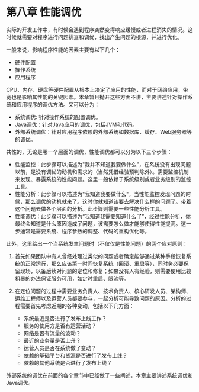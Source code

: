 # 第八章 性能调优

实际的开发工作中，有时候会遇到程序突然变得响应缓慢或者进程消失的情况。这时候就需要对程序进行问题排查和调优，找出产生问题的根源，并进行优化。

一般来说，影响程序性能的因素主要有以下几个：

- 硬件配置
- 操作系统
- 应用程序

CPU、内存、硬盘等硬件配置从根本上决定了应用的性能，而对于网络应用，带宽也是影响其性能的关键因素。本章暂且抛开这些方面不讲，主要讲述针对操作系统和应用程序的调优方法。又可以分为：

- 系统调优: 针对操作系统的配置调优。
- Java调优：针对Java应用的调优，包括JVM和代码。
- 外部系统调优：针对应用程序依赖的外部系统如数据库、缓存、Web服务器等的调优。

共性的，无论是哪一个层面的调优，性能调优都可以分为以下三个步骤：

- 性能监控：此步骤可以描述为"我并不知道我要做什么"，在系统没有出现问题以前，是没有调优的动机和需求的（当然凭借经验预判除外）。需要监控机制来发现、暴露系统的性能问题。这里一般依赖于系统级别或者业务级别的监控工具。
- 性能分析：此步骤可以描述为"我知道我要做什么"，当性能监控发现问题的时候，那么调优的动机就来了。这时你就知道该要去解决什么样的问题了。带着这个问题去做各个层面的分析。此步骤则需要一些性能分析工具。
- 性能调优：此步骤可以描述为“我知道我需要知道什么了”，经过性能分析，你最终会知道是什么原因造成了问题，该需要怎么做才能够使得性能提高。这一步通常是需要系统、程序参数的调整、代码的重构优化等。

此外，这里给出一个当系统发生问题时（不仅仅是性能问题）的两个应对原则：

1. 首先如果团队中有人曾经处理过类似的问题或者确定能够通过某种手段恢复系统的正常运行，那么应该第一时间恢复系统（回滚、重启等），同时务必要保留现场，以备后续对问题的定位和修复；如果没有人有经验，则需要使用比较粗暴的办法保证服务可用，如定时重启、限流等。
2. 在定位问题的过程中需要业务负责人、技术负责人、核心研发人员、架构师、运维工程师以及运营人员都要参与，一起分析可能导致问题的原因。分析的过程需要首先考虑近期的各种变动，包括以下几方面：

    - 系统最近是否进行了发布上线工作？
    - 服务的使用方是否有运营活动？
    - 网络是否有流量的波动？
    - 最近的业务量是否上升？
    - 运营人员是否在系统做了变动？
    - 依赖的基础平台和资源是否进行了发布上线？
    - 依赖的其他系统是否进行了发布上线？

外部系统的调优在前面的各个章节中已经做了一些阐述，本章主要讲述系统调优和Java调优。


